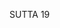 SUTTA 19

[^235]: The Bodhisatta's twofold division of thought occurred during his six-year struggle for enlightenment.

[^236]: Thoughts of non-ill will and thoughts of non-cruelty may also be explained positively as thoughts of lovingkindness (mettā) and thoughts of compassion (karunā).

[^237]: MA: Excessive thinking and pondering leads to agitation. To tame and soften the mind, the Bodhisatta would enter a meditative attainment, then he would emerge from it and develop insight.

